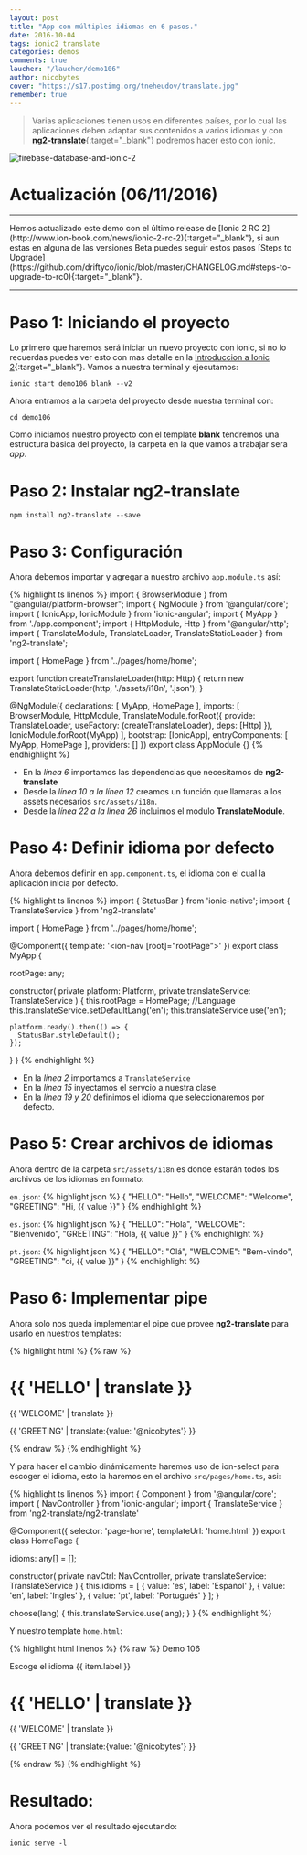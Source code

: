 ```yaml
---
layout: post
title: "App con múltiples idiomas en 6 pasos."
date: 2016-10-04
tags: ionic2 translate
categories: demos
comments: true
laucher: "/laucher/demo106"
author: nicobytes
cover: "https://s17.postimg.org/tneheudov/translate.jpg"
remember: true
---
```


> Varias aplicaciones tienen usos en diferentes países, por lo cual las aplicaciones deben adaptar sus contenidos a varios idiomas y con [**ng2-translate**](https://github.com/ocombe/ng2-translate){:target="_blank"} podremos hacer esto con ionic.

<img class="img-responsive" src="https://s17.postimg.org/tneheudov/translate.jpg" alt="firebase-database-and-ionic-2">

# Actualización (06/11/2016)
<hr/>
Hemos actualizado este demo con el último release de [Ionic 2 RC 2](http://www.ion-book.com/news/ionic-2-rc-2){:target="_blank"}, si aun estas en alguna de las versiones Beta puedes seguir estos pasos [Steps to Upgrade](https://github.com/driftyco/ionic/blob/master/CHANGELOG.md#steps-to-upgrade-to-rc0){:target="_blank"}.
<hr/>

# Paso 1: Iniciando el proyecto

Lo primero que haremos será iniciar un nuevo proyecto con ionic, si no lo recuerdas puedes ver esto con mas detalle en la [Introduccion a Ionic 2](http://www.ion-book.com/ionic2/ionic2){:target="_blank"}.
Vamos a nuestra terminal y ejecutamos:

```
ionic start demo106 blank --v2
```

Ahora entramos a la carpeta del proyecto desde nuestra terminal con:

```
cd demo106
```

Como iniciamos nuestro proyecto con el template **blank** tendremos una estructura básica del proyecto, la carpeta en la que vamos a trabajar sera *app*.

# Paso 2: Instalar ng2-translate

```
npm install ng2-translate --save
```

# Paso 3: Configuración

Ahora debemos importar y agregar a nuestro archivo `app.module.ts` así:

{% highlight ts linenos %}
import { BrowserModule } from "@angular/platform-browser";
import { NgModule } from '@angular/core';
import { IonicApp, IonicModule } from 'ionic-angular';
import { MyApp } from './app.component';
import { HttpModule, Http } from '@angular/http';
import { TranslateModule, TranslateLoader, TranslateStaticLoader } from 'ng2-translate';

import { HomePage } from '../pages/home/home';

export function createTranslateLoader(http: Http) {
    return new TranslateStaticLoader(http, './assets/i18n', '.json');
}

@NgModule({
  declarations: [
    MyApp,
    HomePage
  ],
  imports: [
    BrowserModule,
    HttpModule,
    TranslateModule.forRoot({
        provide: TranslateLoader,
        useFactory: (createTranslateLoader),
        deps: [Http] 
    }),
    IonicModule.forRoot(MyApp)
  ],
  bootstrap: [IonicApp],
  entryComponents: [
    MyApp,
    HomePage
  ],
  providers: []
})
export class AppModule {}
{% endhighlight %}

- En la *línea 6* importamos las dependencias que necesitamos de **ng2-translate**
- Desde la *línea 10 a la línea 12* creamos un función que llamaras a los assets necesarios `src/assets/i18n`.
- Desde la *línea 22 a la línea 26* incluimos el modulo **TranslateModule**.

# Paso 4: Definir idioma por defecto

Ahora debemos definir en `app.component.ts`, el idioma con el cual la aplicación inicia por defecto. 

{% highlight ts linenos %}
import { StatusBar } from 'ionic-native';
import { TranslateService } from 'ng2-translate'

import { HomePage } from '../pages/home/home';

@Component({
  template: '<ion-nav [root]="rootPage"></ion-nav>'
})
export class MyApp {

  rootPage: any;

  constructor(
    private platform: Platform,
    private translateService: TranslateService
  ) {
    this.rootPage = HomePage;
    //Language
    this.translateService.setDefaultLang('en');
    this.translateService.use('en');

    platform.ready().then(() => {
      StatusBar.styleDefault();
    });
  }
}
{% endhighlight %}

- En la *línea 2* importamos a `TranslateService`
- En la *línea 15* inyectamos el servcio a nuestra clase.
- En la *línea 19 y 20* definimos el idioma que seleccionaremos por defecto.

# Paso 5: Crear archivos de idiomas

Ahora dentro de la carpeta  `src/assets/i18n` es donde estarán todos los archivos de los idiomas en formato:

`en.json`:
{% highlight json %}
{
  "HELLO": "Hello",
  "WELCOME": "Welcome",
  "GREETING": "Hi, {{ value }}"
}
{% endhighlight %}

`es.json`:
{% highlight json %}
{
  "HELLO": "Hola",
  "WELCOME": "Bienvenido",
  "GREETING": "Hola, {{ value }}"
}
{% endhighlight %}

`pt.json`:
{% highlight json %}
{
  "HELLO": "Olá",
  "WELCOME": "Bem-vindo",
  "GREETING": "oi, {{ value }}"
}
{% endhighlight %}

# Paso 6: Implementar pipe

Ahora solo nos queda implementar el pipe que provee **ng2-translate** para usarlo en nuestros templates:

{% highlight html %}
{% raw %}
<div padding>
  <h1>{{ 'HELLO' | translate }}</h1>
  <p>{{ 'WELCOME' | translate }}</p>
  <p>{{ 'GREETING' | translate:{value: '@nicobytes'} }}</p>
</div>
{% endraw %}
{% endhighlight %}

Y para hacer el cambio dinámicamente haremos uso de ion-select para escoger el idioma, esto la haremos en el archivo `src/pages/home.ts`, asi:  

{% highlight ts linenos %}
import { Component } from '@angular/core';
import { NavController } from 'ionic-angular';
import { TranslateService } from 'ng2-translate/ng2-translate'

@Component({
  selector: 'page-home',
  templateUrl: 'home.html'
})
export class HomePage {

  idioms: any[] = [];

  constructor(
    private navCtrl: NavController,
    private translateService: TranslateService
  ) {
    this.idioms = [
      {
        value: 'es',
        label: 'Español'
      },
      {
        value: 'en',
        label: 'Ingles'
      },
      {
        value: 'pt',
        label: 'Portugués'
      }
    ];
  }

  choose(lang) {
    this.translateService.use(lang);
  }
}
{% endhighlight %}

Y nuestro template `home.html`: 

{% highlight html linenos %}
{% raw %}
<ion-header>
  <ion-navbar color="primary">
    <ion-title>Demo 106</ion-title>
  </ion-navbar>
</ion-header>

<ion-content>
  <ion-list>
    <ion-item>
      <ion-label>Escoge el  idioma</ion-label>
      <ion-select (ionChange)="choose($event)">
        <ion-option *ngFor="let item of idioms" [value]="item.value">
          {{ item.label }}
        </ion-option>
      </ion-select>
    </ion-item>
  </ion-list>
  <div padding>
    <h1>{{ 'HELLO' | translate }}</h1>
    <p>{{ 'WELCOME' | translate }}</p>
    <p>{{ 'GREETING' | translate:{value: '@nicobytes'} }}</p>
  </div>
</ion-content>
{% endraw %}
{% endhighlight %}

# Resultado:

Ahora podemos ver el resultado ejecutando:

```
ionic serve -l
```
